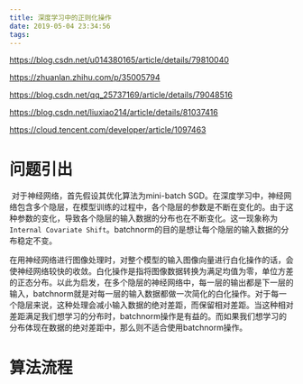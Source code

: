 ```yaml
---
title: 深度学习中的正则化操作
date: 2019-05-04 23:34:56
tags:
---
```


<https://blog.csdn.net/u014380165/article/details/79810040>

<https://zhuanlan.zhihu.com/p/35005794>

<https://blog.csdn.net/qq_25737169/article/details/79048516>

<https://blog.csdn.net/liuxiao214/article/details/81037416>

<https://cloud.tencent.com/developer/article/1097463>

# 问题引出

​		对于神经网络，首先假设其优化算法为mini-batch SGD。在深度学习中，神经网络包含多个隐层，在模型训练的过程中，各个隐层的参数是不断在变化的。由于这种参数的变化，导致各个隐层的输入数据的分布也在不断变化。这一现象称为`Internal Covariate Shift`。batchnorm的目的是想让每个隐层的输入数据的分布稳定不变。

​		在用神经网络进行图像处理时，对整个模型的输入图像向量进行白化操作的话，会使神经网络较快的收敛。白化操作是指将图像数据转换为满足均值为零，单位方差的正态分布。以此为启发，在多个隐层的神经网络中，每一层的输出都是下一层的输入，batchnorm就是对每一层的输入数据都做一次简化的白化操作。对于每一个隐层来说，这种处理会减小输入数据的绝对差距，而保留相对差距。当这种相对差距满足我们想学习的分布时，batchnorm操作是有益的。而如果我们想学习的分布体现在数据的绝对差距中，那么则不适合使用batchnorm操作。

# 算法流程

